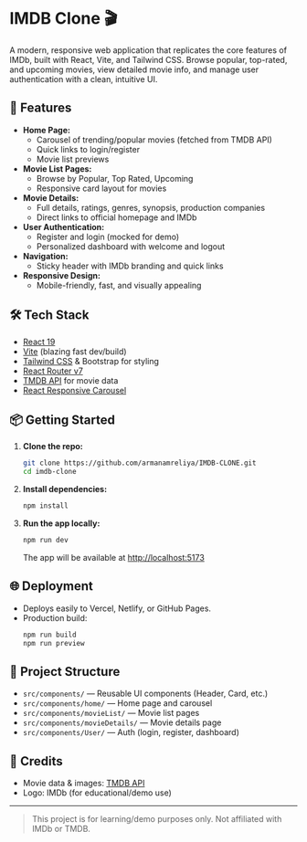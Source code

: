 # IMDB Clone 🎬

A modern, responsive web application that replicates the core features of IMDb, built with React, Vite, and Tailwind CSS. Browse popular, top-rated, and upcoming movies, view detailed movie info, and manage user authentication with a clean, intuitive UI.

## 🚀 Features

- **Home Page:**
  - Carousel of trending/popular movies (fetched from TMDB API)
  - Quick links to login/register
  - Movie list previews
- **Movie List Pages:**
  - Browse by Popular, Top Rated, Upcoming
  - Responsive card layout for movies
- **Movie Details:**
  - Full details, ratings, genres, synopsis, production companies
  - Direct links to official homepage and IMDb
- **User Authentication:**
  - Register and login (mocked for demo)
  - Personalized dashboard with welcome and logout
- **Navigation:**
  - Sticky header with IMDb branding and quick links
- **Responsive Design:**
  - Mobile-friendly, fast, and visually appealing

## 🛠️ Tech Stack

- [React 19](https://react.dev/)
- [Vite](https://vitejs.dev/) (blazing fast dev/build)
- [Tailwind CSS](https://tailwindcss.com/) & Bootstrap for styling
- [React Router v7](https://reactrouter.com/)
- [TMDB API](https://www.themoviedb.org/documentation/api) for movie data
- [React Responsive Carousel](https://www.npmjs.com/package/react-responsive-carousel)

## 📦 Getting Started

1. **Clone the repo:**
   ```bash
   git clone https://github.com/armanamreliya/IMDB-CLONE.git
   cd imdb-clone
   ```
2. **Install dependencies:**
   ```bash
   npm install
   ```
3. **Run the app locally:**
   ```bash
   npm run dev
   ```
   The app will be available at [http://localhost:5173](http://localhost:5173)

## 🌐 Deployment

- Deploys easily to Vercel, Netlify, or GitHub Pages.
- Production build:
  ```bash
  npm run build
  npm run preview
  ```

## 📁 Project Structure

- `src/components/` — Reusable UI components (Header, Card, etc.)
- `src/components/home/` — Home page and carousel
- `src/components/movieList/` — Movie list pages
- `src/components/movieDetails/` — Movie details page
- `src/components/User/` — Auth (login, register, dashboard)

## 🙏 Credits

- Movie data & images: [TMDB API](https://www.themoviedb.org/)
- Logo: IMDb (for educational/demo use)

---

> This project is for learning/demo purposes only. Not affiliated with IMDb or TMDB.
